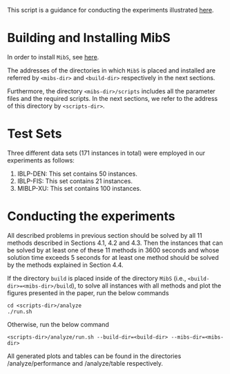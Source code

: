This script is a guidance for conducting the experiments illustrated
[here](http://www.optimization-online.org/DB_FILE/2017/04/5977.pdf).

# Building and Installing MibS

In order to install `MibS`, see
[here](https://github.com/tkralphs/MibS/blob/master/README.md).

The addresses of the directories in which `MibS` is placed and installed
are referred by `<mibs-dir>` and `<build-dir>` respectively in the next sections.

Furthermore, the directory `<mibs-dir>/scripts` includes all the parameter
files and the required scripts. In the next sections, we refer to the
address of this directory by `<scripts-dir>`.

# Test Sets

Three different data sets (171 instances in total) were employed in our
experiments as follows:

1. IBLP-DEN: This set contains 50 instances.
2. IBLP-FIS: This set contains 21 instances.
3. MIBLP-XU: This set contains 100 instances.

# Conducting the experiments

All described problems in previous section should be solved by all 11
methods described in Sections 4.1, 4.2 and 4.3. Then the instances that
can be solved by at least one of these 11 methods in 3600 seconds and
whose solution time exceeds 5 seconds for at least one method should be
solved by the methods explained in Section 4.4.

If the directory `build` is placed inside of the directory `MibS`
(i.e., `<build-dir>=<mibs-dir>/build`), to solve all instances with all
methods and plot the figures presented in the paper, run the below commands

```
cd <scripts-dir>/analyze
./run.sh
```

Otherwise, run the below command

```
<scripts-dir>/analyze/run.sh --build-dir=<build-dir> --mibs-dir=<mibs-dir>
```
All generated plots and tables can be found in the directories
<scripts-dir>/analyze/performance and <scripts-dir>/analyze/table respectively.
